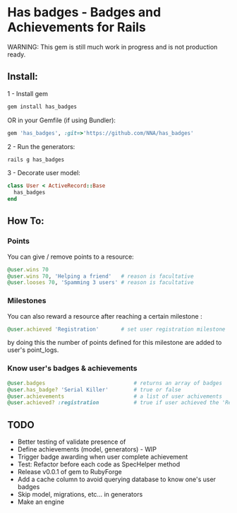 # Has badges - Badges and Achievements for Rails

WARNING: This gem is still much work in progress and is not production ready.

## Install:
1 - Install gem

``` ruby
gem install has_badges
```

OR in your Gemfile (if using Bundler):

``` ruby
gem 'has_badges', :git=>'https://github.com/NNA/has_badges'
```

2 - Run the generators:

``` ruby
rails g has_badges
```

3 - Decorate user model:
``` ruby
class User < ActiveRecord::Base
  has_badges
end
```

## How To:

### Points
You can give / remove points to a resource:
``` ruby
@user.wins 70
@user.wins 70, 'Helping a friend'   # reason is facultative
@user.looses 70, 'Spamming 3 users' # reason is facultative
```

### Milestones 
You can also reward a resource after reaching a certain milestone :
``` ruby
@user.achieved 'Registration'     	# set user registration milestone
```
by doing this the number of points defined for this milestone are added to user's point_logs.

### Know user's badges & achievements
``` ruby
@user.badges 							# returns an array of badges
@user.has_badge? 'Serial Killer' 		# true or false
@user.achievements                  	# a list of user achivements
@user.achieved? :registration       	# true if user achieved the 'Registration' achievement 
```

## TODO
 - Better testing of validate presence of
 - Define achievements (model, generators) - WIP
 - Trigger badge awarding when user complete achievement
 - Test: Refactor before each code as SpecHelper method
 - Release v0.0.1 of gem to RubyForge
 - Add a cache column to avoid querying database to know one's user badges
 - Skip model, migrations, etc... in generators
 - Make an engine

 [examples]: https://github.com/NNA/cucumber-snapshot/tree/master/examples